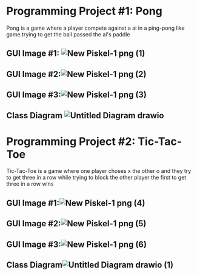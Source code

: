 # Programming Project #1: Pong
Pong is a game where a player compete against a ai in a ping-pong like game trying to get the ball passed the ai's paddle

## GUI Image #1: ![New Piskel-1 png (1)](https://user-images.githubusercontent.com/54367938/169876360-efcdf0c6-d8d5-43d7-a329-c9fc6b96e0ad.png)

## GUI Image #2:![New Piskel-1 png (2)](https://user-images.githubusercontent.com/54367938/169882126-f2ad01a7-fd2e-4896-aa14-c14f92645238.png)

## GUI Image #3:![New Piskel-1 png (3)](https://user-images.githubusercontent.com/54367938/169883295-cfe51b92-65b6-4631-b3b1-079fc8b13ff4.png)


## Class Diagram ![Untitled Diagram drawio](https://user-images.githubusercontent.com/54367938/169894150-c1929b1d-c7ad-413e-a415-a7ccea70512d.png)


# Programming Project #2: Tic-Tac-Toe
Tic-Tac-Toe is a game where one player choses x the other o and they try to get three in a row while trying to block the other player the first to get three in a row wins

## GUI Image #1:![New Piskel-1 png (4)](https://user-images.githubusercontent.com/54367938/169896924-05faa8c9-9700-4588-b620-152a5bff8e00.png)

## GUI Image #2:![New Piskel-1 png (5)](https://user-images.githubusercontent.com/54367938/169897798-31ec1e30-9197-4692-9c21-6182424d996d.png)

## GUI Image #3:![New Piskel-1 png (6)](https://user-images.githubusercontent.com/54367938/169901038-b2b6d6e5-4661-49bf-8170-d2cc834563cc.png)


## Class Diagram![Untitled Diagram drawio (1)](https://user-images.githubusercontent.com/54367938/169912210-3724b16b-fd4c-4e3f-9bfd-96b2b8402a11.png)


